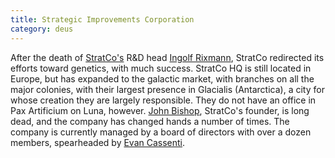 ```yaml
---
title: Strategic Improvements Corporation
category: deus
---
```

After the death of [StratCo's](/pax/groups/stratco) R&amp;D head [Ingolf Rixmann](/pax/npcs/rixmann), StratCo redirected its efforts toward genetics, with much success. StratCo HQ is still located in Europe, but has expanded to the galactic market, with branches on all the major colonies, with their largest presence in Glacialis (Antarctica), a city for whose creation they are largely responsible. They do not have an office in Pax Artificium on Luna, however. [John Bishop](/pax/npcs/bishop), StratCo's founder, is long dead, and the company has changed hands a number of times. The company is currently managed by a board of directors with over a dozen members, spearheaded by [Evan Cassenti](npc-evan).
